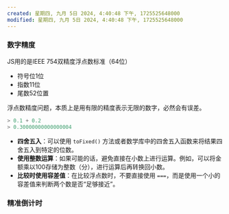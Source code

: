```yaml
---
created: 星期四, 九月 5日 2024, 4:40:48 下午, 1725525648000
modified: 星期四, 九月 5日 2024, 4:40:48 下午, 1725525648000
---
```


 
### 数字精度
JS用的是IEEE 754双精度浮点数标准（64位）
- 符号位1位
- 指数11位
- 尾数52位置

浮点数精度问题，本质上是用有限的精度表示无限的数字，必然会有误差。
```js
> 0.1 + 0.2
> 0.30000000000000004
```
- **四舍五入**：可以使用 `toFixed()` 方法或者数学库中的四舍五入函数来将结果四舍五入到特定的位数。
- **使用整数运算**：如果可能的话，避免直接在小数上进行运算。例如，可以将金额乘以100存储为整数（分），进行运算后再转换回小数。
- **比较时使用容差值**：在比较浮点数时，不要直接使用 `===`，而是使用一个小的容差值来判断两个数是否“足够接近”。

### 精准倒计时
